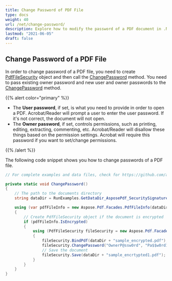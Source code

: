 ```yaml
---
title: Change Password of PDF File
type: docs
weight: 40
url: /net/change-password/
description: Explore how to modify the password of a PDF document in .NET to improve file security with Aspose.PDF.
lastmod: "2021-06-05"
draft: false
---
```

<script type="application/ld+json">
{
    "@context": "https://schema.org",
    "@type": "TechArticle",
    "headline": "Change Password of PDF File",
    "alternativeHeadline": "Securely Change PDF Passwords with Ease",
    "abstract": "Easily enhance your PDF security by changing its password with the PdfFileSecurity class. This functionality allows users to modify both user and owner passwords, ensuring robust protection against unauthorized access while managing permissions effectively. Optimize your document security settings effortlessly with a straightforward implementation",
    "author": {
        "@type": "Person",
        "name": "Anastasiia Holub",
        "givenName": "Anastasiia",
        "familyName": "Holub",
        "url": "https://www.linkedin.com/in/anastasiia-holub-750430225/"
    },
    "genre": "pdf document generation",
    "wordcount": "250",
    "proficiencyLevel": "Beginner",
    "publisher": {
        "@type": "Organization",
        "name": "Aspose.PDF for .NET",
        "url": "https://products.aspose.com/pdf",
        "logo": "https://www.aspose.cloud/templates/aspose/img/products/pdf/aspose_pdf-for-net.svg",
        "alternateName": "Aspose",
        "sameAs": [
            "https://facebook.com/aspose.pdf/",
            "https://twitter.com/asposepdf",
            "https://www.youtube.com/channel/UCmV9sEg_QWYPi6BJJs7ELOg/featured",
            "https://www.linkedin.com/company/aspose",
            "https://stackoverflow.com/questions/tagged/aspose",
            "https://aspose.quora.com/",
            "https://aspose.github.io/"
        ],
        "contactPoint": [
            {
                "@type": "ContactPoint",
                "telephone": "+1 903 306 1676",
                "contactType": "sales",
                "areaServed": "US",
                "availableLanguage": "en"
            },
            {
                "@type": "ContactPoint",
                "telephone": "+44 141 628 8900",
                "contactType": "sales",
                "areaServed": "GB",
                "availableLanguage": "en"
            },
            {
                "@type": "ContactPoint",
                "telephone": "+61 2 8006 6987",
                "contactType": "sales",
                "areaServed": "AU",
                "availableLanguage": "en"
            }
        ]
    },
    "url": "/net/change-password/",
    "mainEntityOfPage": {
        "@type": "WebPage",
        "@id": "/net/change-password/"
    },
    "dateModified": "2024-11-25",
    "description": "Aspose.PDF can perform not only simple and easy tasks but also cope with more complex goals. Check the next section for advanced users and developers."
}
</script>

## Change Password of a PDF File

In order to change password of a PDF file, you need to create [PdfFileSecurity](https://reference.aspose.com/pdf/net/aspose.pdf.facades/pdffilesecurity) object and then call the [ChangePassword](https://reference.aspose.com/pdf/net/aspose.pdf.facades.pdffilesecurity/changepassword/methods/2) method. You need to pass existing owner password and new user and owner passwords to the [ChangePassword](https://reference.aspose.com/pdf/net/aspose.pdf.facades.pdffilesecurity/changepassword/methods/2) method.

{{% alert color="primary" %}}

- The **User password**, if set, is what you need to provide in order to open a PDF. Acrobat/Reader will prompt a user to enter the user password. If it's not correct, the document will not open.
- The **Owner password**, if set, controls permissions, such as printing, editing, extracting, commenting, etc. Acrobat/Reader will disallow these things based on the permission settings. Acrobat will require this password if you want to set/change permissions.

{{% /alert %}}

The following code snippet shows you how to change passwords of a PDF file.

```csharp
// For complete examples and data files, check for https://github.com/aspose-pdf/Aspose.PDF-for-.NET

private static void ChangePassword()
{
    // The path to the documents directory
    string dataDir = RunExamples.GetDataDir_AsposePdf_SecuritySignatures();

    using (var pdfFileInfo = new Aspose.Pdf.Facades.PdfFileInfo(dataDir + "sample_encrypted.pdf"))
    {
        // Create PdfFileSecurity object if the document is encrypted
        if (pdfFileInfo.IsEncrypted)    
        {
            using (PdfFileSecurity fileSecurity = new Aspose.Pdf.Facades.PdfFileSecurity())
            {
                fileSecurity.BindPdf(dataDir + "sample_encrypted.pdf");
                fileSecurity.ChangePassword("OwnerP@ssw0rd", "Pa$$w0rd1", "Pa$$w0rd2", Aspose.Pdf.Facades.DocumentPrivilege.Print, Aspose.Pdf.Facades.KeySize.x256);
                // Save the document
                fileSecurity.Save(dataDir + "sample_encrtypted1.pdf");
            }
        }
    }
}
```

